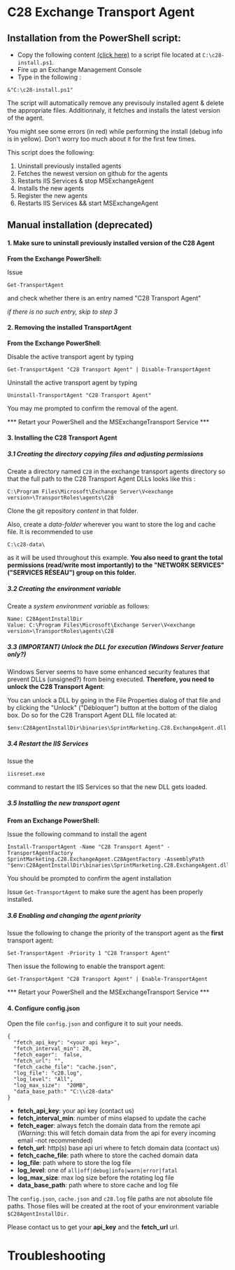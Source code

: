 # C28 Exchange Transport Agent

## Installation from the PowerShell script:

- Copy the following content [(click here)](https://raw.githubusercontent.com/sprintmarketing/c28exchange-agent/master/c28-install.ps1) to a script file located at `C:\c28-install.ps1`.
- Fire up an Exchange Management Console
- Type in the following : 

```
&"C:\c28-install.ps1"
```

The script will automatically remove any previsouly installed agent & delete the appropriate files. Additionnaly, it fetches and installs the latest version of the agent.

You might see some errors (in red) while performing the install (debug info is in yellow). Don't worry too much about it for the first few times.

This script does the following: 

1. Uninstall previously installed agents
2. Fetches the newest version on github for the agents
3. Restarts IIS Services & stop MSExchangeAgent
4. Installs the new agents
5. Register the new agents
6. Restarts IIS Services && start MSExchangeAgent


## Manual installation (deprecated)


#### 1. Make sure to uninstall previously installed version of the C28 Agent

**From the Exchange PowerShell:**

Issue 

``` 
Get-TransportAgent
```

 and check whether there is an entry named "C28 Transport Agent"

*if there is no such entry, skip to step 3*

#### 2. Removing the installed TransportAgent

**From the Exchange PowerShell**:

Disable the active transport agent by typing 

``` 
Get-TransportAgent "C28 Transport Agent" | Disable-TransportAgent
```

Uninstall the active transport agent by typing

``` 
Uninstall-TransportAgent "C28 Transport Agent"
```

You may me prompted to confirm the removal of the agent.

*** Retart your PowerShell and the MSExchangeTransport Service ***

#### 3. Installing the C28 Transport Agent

##### 3.1 Creating the directory copying files and adjusting permissions

Create a directory named `C28` in the exchange transport agents directory so that the full path to the C28 Transport Agent DLLs looks like this :

``` 
C:\Program Files\Microsoft\Exchange Server\V<exchange version>\TransportRoles\agents\C28
```

Clone the git repository *content* in that folder.

Also, create a *data-folder* wherever you want to store the log and cache file. It is recommended to use 

``` 
C:\c28-data\
```

as it will be used throughout this example. **You also need to grant the total permissions (read/write most importantly) to the "NETWORK SERVICES" ("SERVICES RÉSEAU") group on this folder.**

##### 3.2 Creating the environment variable

Create a *system environment variable* as follows:

``` 
Name: C28AgentInstallDir
Value: C:\Program Files\Microsoft\Exchange Server\V<exchange version>\TransportRoles\agents\C28
```

##### 3.3 (IMPORTANT) Unlock the DLL for execution (Windows Server feature only?)

Windows Server seems to have some enhanced security features that prevent DLLs (unsigned?) from being executed. **Therefore, you need to unlock the C28 Transport Agent**:

You can unlock a DLL by going in the File Properties dialog of that file and by clicking the "Unlock" ("Débloquer") button at the bottom of the dialog box. Do so for the C28 Transport Agent DLL file located at:

``` 
$env:C28AgentInstallDir\binaries\SprintMarketing.C28.ExchangeAgent.dll
```

##### 3.4 Restart the IIS Services

Issue the 

``` 
iisreset.exe
```

command to restart the IIS Services so that the new DLL gets loaded.

##### 3.5 Installing the new transport agent

**From an Exchange PowerShell:**

Issue the following command to install the agent

``` 
Install-TransportAgent -Name "C28 Transport Agent" -TransportAgentFactory SprintMarketing.C28.ExchangeAgent.C28AgentFactory -AssemblyPath "$env:C28AgentInstallDir\binaries\SprintMarketing.C28.ExchangeAgent.dll"
```

You should be prompted to confirm the agent installation

Issue `Get-TransportAgent` to make sure the agent has been properly installed.

##### 3.6 Enabling and changing the agent priority

Issue the following to change the priority of the transport agent as the **first** transport agent:

``` 
Set-TransportAgent -Priority 1 "C28 Transport Agent"
```

Then issue the following to enable the transport agent:

``` 
Get-TransportAgent "C28 Transport Agent" | Enable-TransportAgent
```

*** Retart your PowerShell and the MSExchangeTransport Service ***

#### 4. Configure config.json

Open the file `config.json` and configure it to suit your needs.

``` 
{
  "fetch_api_key": "<your api key>",
  "fetch_interval_min": 20,
  "fetch_eager":  false,
  "fetch_url": "",
  "fetch_cache_file": "cache.json",
  "log_file": "c28.log",
  "log_level": "All",
  "log_max_size":  "20MB",
  "data_base_path:" "C:\\c28-data"
}
```

* **fetch_api_key**: your api key (contact us)
* **fetch_interval_min**: number of mins elapsed to update the cache
* **fetch_eager**: always fetch the domain data from the remote api (*Warning*: this will fetch domain data from the api for every incoming email -not recommended)
* **fetch_url**: http(s) base api uri where to fetch domain data (contact us)
* **fetch_cache_file**: path where to store the cached domain data
* **log_file**: path where to store the log file
* **log_level**: one of `all|off|debug|info|warn|error|fatal`
* **log_max_size**: max log size before the rotating log file
* **data_base_path**: path where to store cache and log file

The `config.json`, `cache.json` and `c28.log` file paths are not absolute file paths. Those files will be created at the root of your environment variable `$C28AgentInstallDir`. 

Please contact us to get your **api_key** and the **fetch_url** url.

# Troubleshooting





